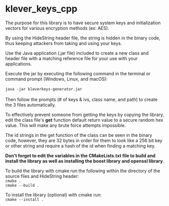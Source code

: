 # klever_keys_cpp

The purpose for this library is to have secure system keys and initialization vectors for various encryption methods (ex: AES).

By using the HideString header file, the string is hidden in the binary code, thus keeping attackers from taking and using your keys.

Use the Java application (.jar file) included to create a new class 
and header file with a matching reference file for your use with your applications.

Execute the jar by executing the following command in the terminal or command prompt (Windows, Linux, and macOS):<br><br>
`java -jar kleverkeys-generator.jar`<br><br>
Then follow the prompts (# of keys & ivs, class name, and path) to create the 3 files automatically.

To effectively prevent someone from getting the keys by copying the library, edit the class file's <b>get</b> function default
return value to a secure random hex value. This will make any brute force attempts impossible.

The id strings in the get function of the class can be seen in the binary code, however, they are 32 bytes in order for them to look like a 256 bit key or other string and require a hash of the id when finding a matching key.

<b>Don't forget to edit the variables in the CMakeLists.txt file to build and install the library as well as installing the boost library and openssl library</b>.

To build the library with cmake run the following within the directory of the source files and HideString header:
<br>
`cmake .`<br>
`cmake --build .`

To install the library (optional) with cmake run:<br>
`cmake --install .`
